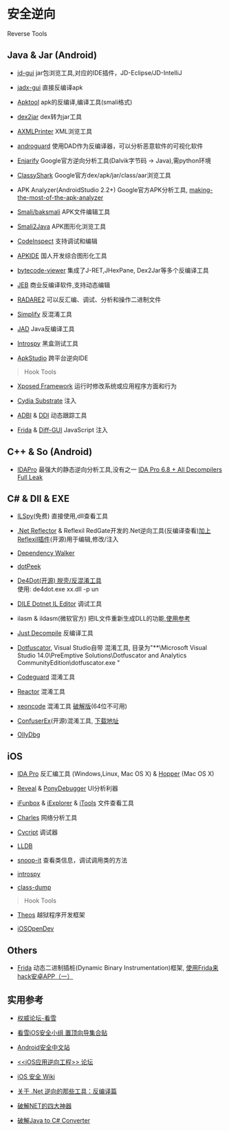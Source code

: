 # 安全逆向
Reverse Tools

## Java & Jar (Android)

- [jd-gui](http://jd.benow.ca/)    jar包浏览工具,对应的IDE插件，JD-Eclipse/JD-IntelliJ

- [jadx-gui](https://github.com/skylot/jadx) 直接反编译apk

- [Apktool](https://ibotpeaches.github.io/Apktool/) apk的反编译,编译工具(smali格式) 

- [dex2jar](https://github.com/pxb1988/dex2jar) dex转为jar工具

- [AXMLPrinter](https://www.nuget.org/packages/axmlprinter)  XML浏览工具

- [androguard](https://github.com/androguard/androguard) 使用DAD作为反编译器，可以分析恶意软件的可视化软件

- [Enjarify](https://github.com/google/enjarify) Google官方逆向分析工具(Dalvik字节码 -> Java),需python环境

- [ClassyShark](https://github.com/google/android-classyshark) Google官方dex/apk/jar/class/aar浏览工具

- APK Analyzer(AndroidStudio 2.2+) Google官方APK分析工具, [making-the-most-of-the-apk-analyzer](https://medium.com/google-developers/making-the-most-of-the-apk-analyzer-c066cb871ea2) 

- [Smali/baksmali](https://github.com/JesusFreke/smali/wiki/smalidea) APK文件编辑工具

- [Smali2Java](http://www.hensence.com/cn/smali2java) APK图形化浏览工具

- [CodeInspect](https://bytecodeviewer.com/) 支持调试和编辑

- [APKIDE](http://www.xiaomiren.net/ ) 国人开发综合图形化工具

- [bytecode-viewer](https://bytecodeviewer.com/) 集成了J-RET,JHexPane, Dex2Jar等多个反编译工具

- [JEB](https://www.pnfsoftware.com/) 商业反编译软件,支持动态编辑

- [RADARE2](https://github.com/radare/radare2)  可以反汇编、调试、分析和操作二进制文件
		
- [Simplify](https://github.com/CalebFenton/simplify)  反混淆工具
		
- [JAD](https://varaneckas.com/jad/)  Java反编译工具
		
- [Introspy](https://github.com/iSECPartners/Introspy-iOS)  黑盒测试工具

- [ApkStudio](https://github.com/vaibhavpandeyvpz/apkstudio)  跨平台逆向IDE

> Hook Tools

- [Xposed Framework](http://repo.xposed.info/)   运行时修改系统或应用程序方面和行为
	
- [Cydia Substrate](http://www.cydiasubstrate.com/)  注入
	
- [ADBI](https://github.com/samsung/adbi) & [DDI](https://github.com/crmulliner/ddi) 动态跟踪工具
			
- [Frida](https://github.com/crmulliner/ddi) & [Diff-GUI](https://github.com/antojoseph/diff-gui) JavaScript 注入 

## C++ & So (Android)

- [IDAPro](https://www.hex-rays.com/products/ida/index.shtml)  最强大的静态逆向分析工具,没有之一   [IDA Pro 6.8 + All Decompilers Full Leak](http://www.52pojie.cn/forum.php?mod=viewthread&tid=442702&extra=page%3D1%26filter%3Dtypeid%26typeid%3D123)


## C# & Dll & EXE

- [ILSpy](http://ilspy.net/)(免费) 直接使用,dll查看工具

- [.Net Reflector](http://www.red-gate.com/products/dotnet-development/reflector/) & Reflexil RedGate开发的.Net逆向工具(反编译查看)[加上Reflexil插件](https://github.com/sailro/reflexil)(开源)用于编辑,修改/注入

- [Dependency Walker](http://www.dependencywalker.com/)

- [dotPeek](https://www.jetbrains.com/decompiler/)

- [De4Dot(开源) 脱壳/反混淆工具](https://github.com/0xd4d/de4dot)   
使用: de4dot.exe xx.dll -p un

- [DILE Dotnet IL Editor](https://sourceforge.net/projects/dile/) 调试工具

- ilasm & ildasm(微软官方) 把IL文件重新生成DLL的功能,[使用参考](http://www.cnblogs.com/dudu/archive/2011/05/17/ildasm_ilasm_il.html) 

- [Just Decompile](http://www.telerik.com/products/decompiler.aspx)  反编译工具

- [Dotfuscator](https://www.preemptive.com/products/dotfuscator/overview), Visual Studio自带 混淆工具, 目录为"**\Microsoft Visual Studio 14.0\PreEmptive Solutions\Dotfuscator and Analytics CommunityEdition\dotfuscator.exe "

- [Codeguard](https://www.codeguard.com/) 混淆工具

- [Reactor]( https://projectreactor.io/) 混淆工具

- [xeoncode](https://turbo.net/studio) 混淆工具 [破解版](http://download.csdn.net/detail/sndntdkj/6521975)(64位不可用)

- [ConfuserEx]( https://yck1509.github.io/ConfuserEx/  )(开源)混淆工具, [下载地址](https://github.com/yck1509/ConfuserEx/releases) 

- [OllyDbg](http://www.ollydbg.de/)


## iOS

- [IDA Pro](https://www.hex-rays.com/products/ida/index.shtml)  反汇编工具 (Windows,Linux, Mac OS X) & [Hopper](https://www.hopperapp.com/) (Mac OS X)

- [Reveal](https://revealapp.com/) & [PonyDebugger](https://github.com/square/PonyDebugger)   UI分析利器

- [iFunbox](http://www.i-funbox.com/zh-cn_index.html) & [iExplorer](https://iexplorer.en.softonic.com/) & [iTools](http://www.itools.cn/) 文件查看工具

- [Charles](https://www.charlesproxy.com/) 网络分析工具

- [Cycript](http://www.cycript.org/) 调试器

- [LLDB](https://lldb.llvm.org/)

- [snoop-it](https://code.google.com/archive/p/snoop-it/) 查看类信息，调试调用类的方法

- [introspy](https://github.com/iSECPartners/Introspy-iOS)

- [class-dump](http://stevenygard.com/projects/class-dump/) 

> Hook Tools

- [Theos](http://iphonedevwiki.net/index.php/Theos/Setup) 越狱程序开发框架

- [iOSOpenDev](http://www.iosopendev.com/)


## Others

- [Frida](https://www.frida.re/) 动态二进制插桩(Dynamic Binary Instrumentation)框架, [使用Frida来hack安卓APP（一）](http://bbs.pediy.com/thread-216645.htm)

## 实用参考   

- [权威论坛-看雪](http://www.kanxue.com/)

- [看雪iOS安全小组 置顶向导集合贴](http://bbs.pediy.com/thread-212685.htm)

- [Android安全中文站](http://www.droidsec.cn/)

- [<<iOS应用逆向工程>> 论坛](http://bbs.iosre.com/)

- [iOS 安全 Wiki](https://www.gitbook.com/book/wizardforcel/ios-sec-wiki/details)

- [关于 .Net 逆向的那些工具：反编译篇 ](http://www.aneasystone.com/archives/2015/06/net-reverse-decompiling.html)  

- [破解NET的四大神器](http://www.52pojie.cn/thread-174802-1-1.html )    

- [破解Java to C# Converter](http://wzmlj.com/yiyan127/p/CSharp_CrackJava2CSharpConverter.html)   

